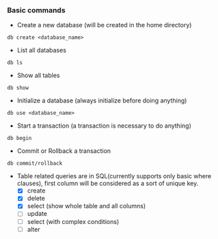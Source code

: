 ### Basic commands
* Create a new database (will be created in the home directory)
```
db create <database_name>
```
* List all databases
```
db ls
```
* Show all tables
```
db show
```
* Initialize a database (always initialize before doing anything)
```
db use <database_name>
```
* Start a transaction (a transaction is necessary to do anything)
```
db begin
```
* Commit or Rollback a transaction
```
db commit/rollback
```
* Table related queries are in SQL(currently supports only basic where clauses), first column will be considered as a sort of unique key.
  - [x] create
  - [x] delete
  - [x] select (show whole table and all columns)
  - [ ] update
  - [ ] select (with complex conditions)
  - [ ] alter
